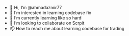 - 👋 Hi, I’m @ahmadazmir77
- 👀 I’m interested in learning codebase fix
- 🌱 I’m currently learning like so hard
- 💞️ I’m looking to collaborate on Scrpit
- 📫 How to reach me about learning codebase for trading
<!---
ahmadazmir77/ahmadazmir77 is a ✨ special ✨ repository because its `README.md` (this file) appears on your GitHub profile.
You can click the Preview link to take a look at your changes.
--->
